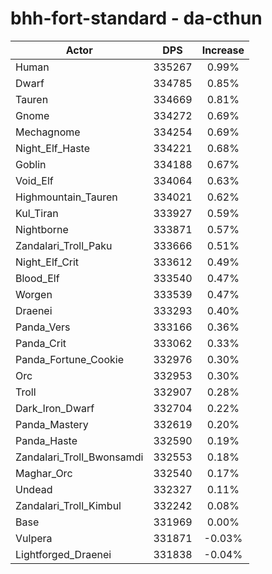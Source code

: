 # bhh-fort-standard - da-cthun
| Actor | DPS | Increase |
|---|:---:|:---:|
|Human|335267|0.99%|
|Dwarf|334785|0.85%|
|Tauren|334669|0.81%|
|Gnome|334272|0.69%|
|Mechagnome|334254|0.69%|
|Night_Elf_Haste|334221|0.68%|
|Goblin|334188|0.67%|
|Void_Elf|334064|0.63%|
|Highmountain_Tauren|334021|0.62%|
|Kul_Tiran|333927|0.59%|
|Nightborne|333871|0.57%|
|Zandalari_Troll_Paku|333666|0.51%|
|Night_Elf_Crit|333612|0.49%|
|Blood_Elf|333540|0.47%|
|Worgen|333539|0.47%|
|Draenei|333293|0.40%|
|Panda_Vers|333166|0.36%|
|Panda_Crit|333062|0.33%|
|Panda_Fortune_Cookie|332976|0.30%|
|Orc|332953|0.30%|
|Troll|332907|0.28%|
|Dark_Iron_Dwarf|332704|0.22%|
|Panda_Mastery|332619|0.20%|
|Panda_Haste|332590|0.19%|
|Zandalari_Troll_Bwonsamdi|332553|0.18%|
|Maghar_Orc|332540|0.17%|
|Undead|332327|0.11%|
|Zandalari_Troll_Kimbul|332242|0.08%|
|Base|331969|0.00%|
|Vulpera|331871|-0.03%|
|Lightforged_Draenei|331838|-0.04%|
